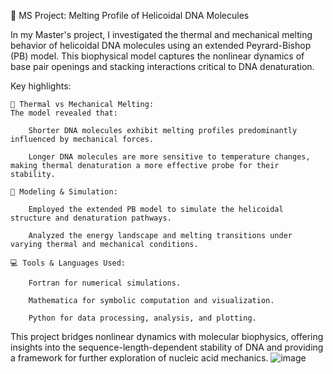 🧬 MS Project: Melting Profile of Helicoidal DNA Molecules

In my Master's project, I investigated the thermal and mechanical melting behavior of helicoidal DNA molecules using an extended Peyrard-Bishop (PB) model. This biophysical model captures the nonlinear dynamics of base pair openings and stacking interactions critical to DNA denaturation.

Key highlights:

    🧪 Thermal vs Mechanical Melting:
    The model revealed that:

        Shorter DNA molecules exhibit melting profiles predominantly influenced by mechanical forces.

        Longer DNA molecules are more sensitive to temperature changes, making thermal denaturation a more effective probe for their stability.

    🔬 Modeling & Simulation:

        Employed the extended PB model to simulate the helicoidal structure and denaturation pathways.

        Analyzed the energy landscape and melting transitions under varying thermal and mechanical conditions.

    💻 Tools & Languages Used:

        Fortran for numerical simulations.

        Mathematica for symbolic computation and visualization.

        Python for data processing, analysis, and plotting.

This project bridges nonlinear dynamics with molecular biophysics, offering insights into the sequence-length-dependent stability of DNA and providing a framework for further exploration of nucleic acid mechanics.
![image](https://github.com/user-attachments/assets/0c4fe8d1-5c27-4554-ba22-349c02dffa92)
